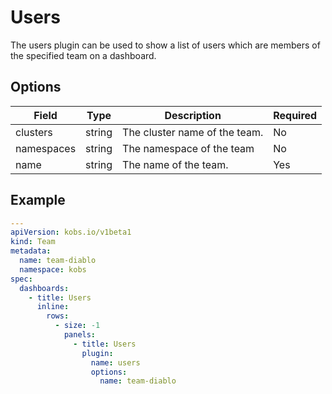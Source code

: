 # Users

The users plugin can be used to show a list of users which are members of the specified team on a dashboard.

## Options

| Field | Type | Description | Required |
| ----- | ---- | ----------- | -------- |
| clusters | string | The cluster name of the team. | No |
| namespaces | string | The namespace of the team | No |
| name | string | The name of the team. | Yes |

## Example

```yaml
---
apiVersion: kobs.io/v1beta1
kind: Team
metadata:
  name: team-diablo
  namespace: kobs
spec:
  dashboards:
    - title: Users
      inline:
        rows:
          - size: -1
            panels:
              - title: Users
                plugin:
                  name: users
                  options:
                    name: team-diablo
```
